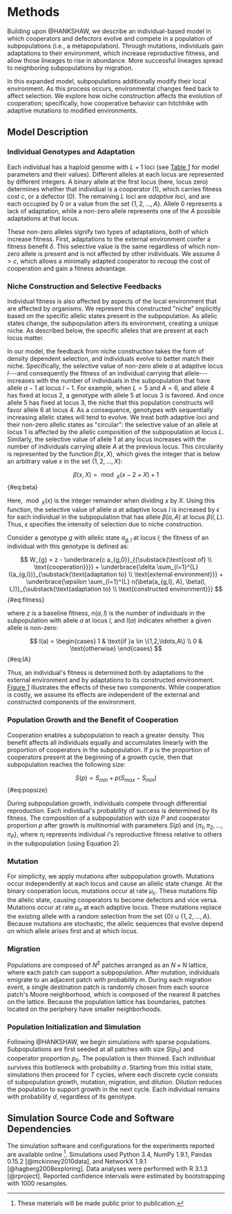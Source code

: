 
# Methods

Building upon @HANKSHAW, we describe an individual-based model in which cooperators and defectors evolve and compete in a population of subpopulations (i.e., a metapopulation).
Through mutations, individuals gain adaptations to their environment, which increase reproductive fitness, and allow those lineages to rise in abundance.
More successful lineages spread to neighboring subpopulations by migration.

In this expanded model, subpopulations additionally modify their local environment.
As this process occurs, environmental changes feed back to affect selection.
We explore how niche construction affects the evolution of cooperation; specifically, how cooperative behavior can hitchhike with adaptive mutations to modified environments.


## Model Description

### Individual Genotypes and Adaptation

Each individual has a haploid genome with $L + 1$ loci (see [Table 1](#tables) for model parameters and their values).
Different alleles at each locus are represented by different integers.
A binary allele at the first locus (here, locus zero) determines whether that individual is a cooperator ($1$), which carries fitness cost $c$, or a defector ($0$).
The remaining $L$ loci are *adaptive loci*, and are each occupied by $0$ or a value from the set $\{1, 2, \ldots, A\}$.
Allele $0$ represents a lack of adaptation, while a non-zero allele represents one of the $A$ possible adaptations at that locus.

These non-zero alleles signify two types of adaptations, both of which increase fitness.
First, adaptations to the external environment confer a fitness benefit $\delta$.
This selective value is the same regardless of which non-zero allele is present and is not affected by other individuals.
We assume $\delta > c$, which allows a minimally adapted cooperator to recoup the cost of cooperation and gain a fitness advantage.


### Niche Construction and Selective Feedbacks

Individual fitness is also affected by aspects of the local environment that are affected by organisms.
We represent this constructed "niche" implicitly based on the specific allelic states present in the subpopulation.
As allelic states change, the subpopulation alters its environment, creating a unique niche.
As described below, the specific alleles that are present at each locus matter.

In our model, the feedback from niche construction takes the form of density dependent selection, and individuals evolve to better match their niche.
Specifically, the selective value of non-zero allele $a$ at adaptive locus $l$---and consequently the fitness of an individual carrying that allele---increases with the number of individuals in the subpopulation that have allele $a-1$ at locus $l-1$.
For example, when $L=5$ and $A=6$, and allele $4$ has fixed at locus $2$, a genotype with allele $5$ at locus $3$ is favored.
And once allele $5$ has fixed at locus $3$, the niche that this population constructs will favor allele $6$ at locus $4$.
As a consequence, genotypes with sequentially increasing allelic states will tend to evolve.
We treat both adaptive loci and their non-zero allelic states as "circular": the selective value of an allele at locus 1 is affected by the allelic composition of the subpopulation at locus $L$.
Similarly, the selective value of allele 1 at any locus increases with the number of individuals carrying allele $A$ at the previous locus.
This circularity is represented by the function $\beta(x,X)$, which gives the integer that is below an arbitrary value $x$ in the set $\{1, 2, \ldots, X\}$:

$$ \beta(x, X) = \bmod_{X}(x - 2 + X) + 1 $$ {#eq:beta}

Here, $\bmod_{X}(x)$ is the integer remainder when dividing $x$ by $X$.
Using this function, the selective value of allele $a$ at adaptive locus $l$ is increased by $\epsilon$ for each individual in the subpopulation that has allele $\beta(a,A)$ at locus $\beta(l, L)$.
Thus, $\epsilon$ specifies the intensity of selection due to niche construction.

Consider a genotype $g$ with allelic state $a_{g,l}$ at locus $l$; the fitness of an individual with this genotype is defined as:

$$ W_{g} = z - \underbrace{c a_{g,0}}_{{\substack{\text{cost of} \\ \text{cooperation}}}} + \underbrace{\delta \sum_{l=1}^{L} I(a_{g,l})}_{\substack{\text{adaptation to} \\ \text{external environment}}} + \underbrace{\epsilon \sum_{l=1}^{L} n(\beta(a_{g,l}, A), \beta(l, L))}_{\substack{\text{adaptation to} \\ \text{constructed environment}}} $$ {#eq:fitness}

where $z$ is a baseline fitness, $n(a,l)$ is the number of individuals in the subpopulation with allele $a$ at locus $l$, and $I(a)$ indicates whether a given allele is non-zero:

$$
I(a) =
\begin{cases}
    1 & \text{if }a \in \{1,2,\ldots,A\} \\
    0 & \text{otherwise}
\end{cases}
$$ {#eq:IA}

Thus, an individual's fitness is determined both by adaptations to the external environment and by adaptations to its constructed environment.
[Figure 1](#fig1) illustrates the effects of these two components.
While cooperation is costly, we assume its effects are independent of the external and constructed components of the environment.


### Population Growth and the Benefit of Cooperation

Cooperation enables a subpopulation to reach a greater density.
This benefit affects all individuals equally and accumulates linearly with the proportion of cooperators in the subpopulation.
If $p$ is the proportion of cooperators present at the beginning of a growth cycle, then that subpopulation reaches the following size:

$$ S(p) = S_{min} + p (S_{max} - S_{min}) $$ {#eq:popsize}

During subpopulation growth, individuals compete through differential reproduction.
Each individual's probability of success is determined by its fitness.
The composition of a subpopulation with size $P$ and cooperator proportion $p$ after growth is multinomial with parameters $S(p)$ and $\{\pi_1, \pi_2, \ldots, \pi_{P}\}$, where $\pi_{i}$ represents individual $i$'s reproductive fitness relative to others in the subpopulation (using Equation 2).


### Mutation

For simplicity, we apply mutations after subpopulation growth.
Mutations occur independently at each locus and cause an allelic state change.
At the binary cooperation locus, mutations occur at rate $\mu_{c}$.
These mutations flip the allelic state, causing cooperators to become defectors and vice versa.
Mutations occur at rate $\mu_{a}$ at each adaptive locus.
These mutations replace the existing allele with a random selection from the set $\{0\} \cup \{1, 2, \ldots, A\}$.
Because mutations are stochastic, the allelic sequences that evolve depend on which allele arises first and at which locus.


### Migration

Populations are composed of $N^2$ patches arranged as an $N \times N$ lattice, where each patch can support a subpopulation.
After mutation, individuals emigrate to an adjacent patch with probability $m$.
During each migration event, a single destination patch is randomly chosen from each source patch's Moore neighborhood, which is composed of the nearest 8 patches on the lattice.
Because the population lattice has boundaries, patches located on the periphery have smaller neighborhoods.


### Population Initialization and Simulation

Following @HANKSHAW, we begin simulations with sparse populations.
Subpopulations are first seeded at all patches with size $S(p_{0})$ and cooperator proportion $p_{0}$.
The population is then thinned.
Each individual survives this bottleneck with probability $\sigma$.
Starting from this initial state, simulations then proceed for $T$ cycles, where each discrete cycle consists of subpopulation growth, mutation, migration, and dilution.
Dilution reduces the population to support growth in the next cycle.
Each individual remains with probability $d$, regardless of its genotype.


## Simulation Source Code and Software Dependencies

The simulation software and configurations for the experiments reported are available online [^1].
Simulations used Python 3.4, NumPy 1.9.1, Pandas 0.15.2 [@mckinney2010data], and NetworkX 1.9.1 [@hagberg2008exploring].
Data analyses were performed with R 3.1.3 [@rproject].
Reported confidence intervals were estimated by bootstrapping with 1000 resamples.

[^1]: These materials will be made public prior to publication.

